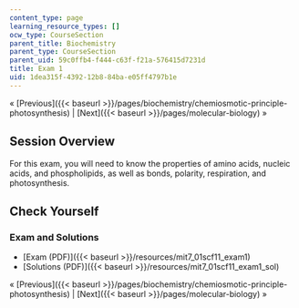 ```yaml
---
content_type: page
learning_resource_types: []
ocw_type: CourseSection
parent_title: Biochemistry
parent_type: CourseSection
parent_uid: 59c0ffb4-f444-c63f-f21a-576415d7231d
title: Exam 1
uid: 1dea315f-4392-12b8-84ba-e05ff4797b1e
---
```


« [Previous]({{< baseurl >}}/pages/biochemistry/chemiosmotic-principle-photosynthesis) | [Next]({{< baseurl >}}/pages/molecular-biology) »

Session Overview
----------------

For this exam, you will need to know the properties of amino acids, nucleic acids, and phospholipids, as well as bonds, polarity, respiration, and photosynthesis.

Check Yourself
--------------

### Exam and Solutions

*   [Exam (PDF)]({{< baseurl >}}/resources/mit7_01scf11_exam1)
*   [Solutions (PDF)]({{< baseurl >}}/resources/mit7_01scf11_exam1_sol)

« [Previous]({{< baseurl >}}/pages/biochemistry/chemiosmotic-principle-photosynthesis) | [Next]({{< baseurl >}}/pages/molecular-biology) »